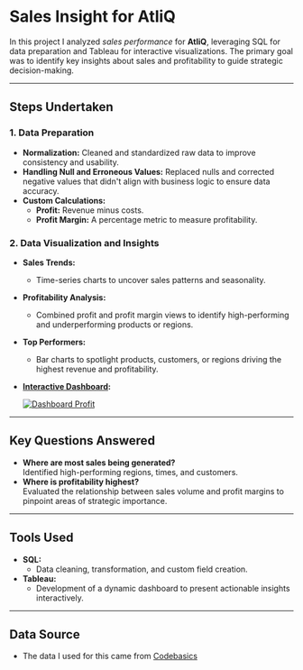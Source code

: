 # **Sales Insight for AtliQ**

In this project I analyzed *sales performance* for **AtliQ**, leveraging SQL for data preparation and Tableau for interactive visualizations. The primary goal was to identify key insights about sales and profitability to guide strategic decision-making.

---

## **Steps Undertaken**

### 1. **Data Preparation**
- **Normalization:** Cleaned and standardized raw data to improve consistency and usability.  
- **Handling Null and Erroneous Values:** Replaced nulls and corrected negative values that didn't align with business logic to ensure data accuracy.  
- **Custom Calculations:**  
  - **Profit:** Revenue minus costs.  
  - **Profit Margin:** A percentage metric to measure profitability.  

### 2. **Data Visualization and Insights**
- **Sales Trends:**  
  - Time-series charts to uncover sales patterns and seasonality.
- **Profitability Analysis:**  
  - Combined profit and profit margin views to identify high-performing and underperforming products or regions.  
- **Top Performers:**  
  - Bar charts to spotlight products, customers, or regions driving the highest revenue and profitability.
- **[Interactive Dashboard](https://public.tableau.com/views/SalesInsightforAtliQ_17361502408870/DashboardProfit?:language=de-DE&:sid=&:redirect=auth&:display_count=n&:origin=viz_share_link):**
  
  <div class='tableauPlaceholder' id='viz1736189423984' style='position: relative'><noscript><a href='#'><img alt='Dashboard Profit ' src='https:&#47;&#47;public.tableau.com&#47;static&#47;images&#47;Sa&#47;SalesInsightforAtliQ_17361502408870&#47;DashboardProfit&#47;1_rss.png' style='border: none' /></a></noscript><object class='tableauViz'  style='display:none;'><param name='host_url' value='https%3A%2F%2Fpublic.tableau.com%2F' /> <param name='embed_code_version' value='3' /> <param name='site_root' value='' /><param name='name' value='SalesInsightforAtliQ_17361502408870&#47;DashboardProfit' /><param name='tabs' value='no' /><param name='toolbar' value='yes' /><param name='static_image' value='https:&#47;&#47;public.tableau.com&#47;static&#47;images&#47;Sa&#47;SalesInsightforAtliQ_17361502408870&#47;DashboardProfit&#47;1.png' /> <param name='animate_transition' value='yes' /><param name='display_static_image' value='yes' /><param name='display_spinner' value='yes' /><param name='display_overlay' value='yes' /><param name='display_count' value='yes' /><param name='language' value='de-DE' /></object></div>
  
---

## **Key Questions Answered**
- **Where are most sales being generated?**  
  Identified high-performing regions, times, and customers.  
- **Where is profitability highest?**  
  Evaluated the relationship between sales volume and profit margins to pinpoint areas of strategic importance.

---

## **Tools Used**
- **SQL:**  
  - Data cleaning, transformation, and custom field creation.  
- **Tableau:**  
  - Development of a dynamic dashboard to present actionable insights interactively.

---
## **Data Source**
  - The data I used for this came from [Codebasics](https://codebasics.io/resources/end-to-end-sales-insights-project-using-tableau)
